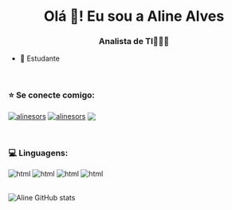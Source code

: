 <h1 align="center">Olá  👋! Eu sou a Aline Alves</h1>
<h3 align="center">Analista de TI👩🏻‍💻</h3>

<p>

- 🌱 Estudante

<p><br/>

### ⭐️ Se conecte comigo:

<p align="left">
<a href="https://www.linkedin.com/in/aline-alves-dev/" target="_blank"><img align="center" src="https://img.shields.io/badge/LinkedIn-0077B5?style=for-the-badge&logo=linkedin&logoColor=white" alt="alinesors" /></a>
<a href="https://github.com/AlineAlves10" target="_blank"><img align="center" src="https://img.shields.io/badge/GitHub-100000?style=for-the-badge&logo=github&logoColor=white" alt="alinesors" /></a>
<a href = "mailto:alves.aline@gmail.com"><img align="center" src="https://img.shields.io/badge/-Gmail-%23333?style=for-the-badge&logo=gmail&logoColor=white" target="_blank"></a>
</p><br/>

### 💻 Linguagens:

<div style="display: inline_block " >
 <img alt="html" src="https://img.shields.io/badge/Python-14354C?style=for-the-badge&logo=python&logoColor=white" />
 <img alt="html" src="https://img.shields.io/badge/HTML5-E34F26?style=for-the-badge&logo=html5&logoColor=white" />
 <img alt="html" src="https://img.shields.io/badge/CSS3-1572B6?style=for-the-badge&logo=css3&logoColor=white" />
 <img alt="html" src="https://img.shields.io/badge/JavaScript-323330?style=for-the-badge&logo=javascript&logoColor=F7DF1E" />
</div><br/>

![Aline GitHub stats](https://github-readme-stats.vercel.app/api?username=AlineAlves10&show_icons=true&theme=dracula)

